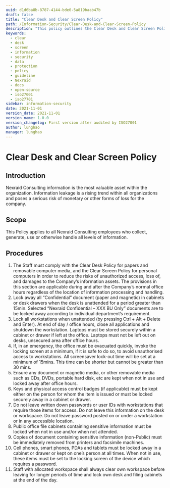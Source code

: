 ```yaml
---
uuid: d1d6ba8b-8787-4144-bde0-5a819baab47b
draft: false
title: "Clear Desk and Clear Screen Policy"
path: /Information-Security/Clear-Desk-and-Clear-Screen-Policy
description: "This policy outlines the Clear Desk and Clear Screen Policy for Nexraid's information system."
keywords: 
  - clear
  - desk
  - screen
  - information
  - security
  - data
  - protection
  - policy
  - guideline
  - Nexraid
  - docs
  - open-source
  - iso27001
  - iso27701
sidebar: information-security
date: 2021-11-01
version_date: 2021-11-01
version_name: 1.0.0
version_changelog: First version after audited by ISO27001
author: lunghao
manager: lunghao
---
```


# Clear Desk and Clear Screen Policy

## Introduction
Nexraid Consulting information is the most valuable asset within the organization. Information leakage is a rising trend within all organizations and poses a serious risk of monetary or other forms of loss for the company.

## Scope
This Policy applies to all Nexraid Consulting employees who collect, generate, use or otherwise handle all levels of information.

## Procedures
1. The Staff must comply with the Clear Desk Policy for papers and removable computer media, and the Clear Screen Policy for personal computers in order to reduce the risks of unauthorized access, loss of, and damages to the Company’s information assets. The provisions in this section are applicable during and after the Company’s normal office hours regardless of the location of information processing and handling.
2. Lock away all “Confidential” document (paper and magnetic) in cabinets or desk drawers when the desk is unattended for a period greater than 15min. Selected “Nexraid Confidential – XXX BU Only” documents are to be locked away according to individual department’s requirement.
3. Lock all workstations when unattended (by pressing Ctrl + Alt + Delete and Enter). At end of day / office hours, close all applications and shutdown the workstation. Laptops must be stored securely within a cabinet or drawer if left at the office. Laptops must not be left out on desks, unsecured area after office hours.
4. If, in an emergency, the office must be evacuated quickly, invoke the locking screen at a minimum, if it is safe to do so, to avoid unauthorised access to workstations. All screensaver lock-out time will be set at a minimum of 15mins. This time can be shorter but cannot be greater than 30 mins.
5. Ensure any document or magnetic media, or other removable media such as CDs, DVDs, portable hard disk, etc are kept when not in use and locked away after office hours.
6. Keys and physical access control badges (if applicable) must be kept either on the person for whom the item is issued or must be locked securely away in a cabinet or drawer.
7. Do not leave written down passwords or user IDs with workstations that require those items for access. Do not leave this information on the desk or workspace. Do not leave password posted on or under a workstation or in any accessible location.
8. Public office file cabinets containing sensitive information must be locked when not in use and/or when not attended.
9. Copies of document containing sensitive information (non-Public) must be immediately removed from printers and facsimile machines.
10. Cell phones, smart phones, PDAs and tablets must be locked away in a cabinet or drawer or kept on one’s person at all times. When not in use, these items must be set to the locking screen of the device which requires a password.
11. Staff with allocated workspace shall always clear own workspace before leaving for longer periods of time and lock own desk and filing cabinets at the end of the day.